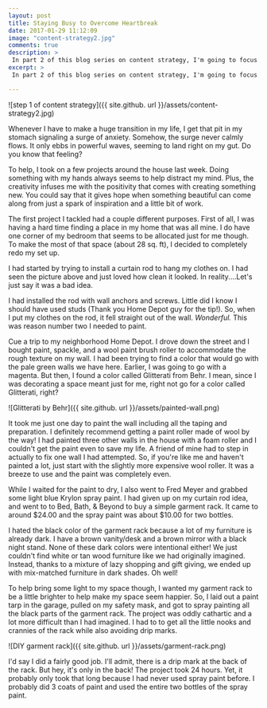 ```yaml
---
layout: post
title: Staying Busy to Overcome Heartbreak
date: 2017-01-29 11:12:09
image: "content-strategy2.jpg"
comments: true
description: >
 In part 2 of this blog series on content strategy, I'm going to focus on just the first part of the content strategy equation - what "the right kind of content" is.
excerpt: >
 In part 2 of this blog series on content strategy, I'm going to focus on just the first part of the content strategy equation - what "the right kind of content" is.

---
```


![step 1 of content strategy]({{ site.github. url }}/assets/content-strategy2.jpg)

Whenever I have to make a huge transition in my life, I get that pit in my stomach signaling a surge of anxiety. Somehow, the surge never calmly flows. It only ebbs in powerful waves, seeming to land right on my gut. Do you know that feeling?

To help, I took on a few projects around the house last week. Doing something with my hands always seems to help distract my mind. Plus, the creativity infuses me with the positivity that comes with creating something new. You could say that it gives hope when something beautiful can come along from just a spark of inspiration and a little bit of work.

The first project I tackled had a couple different purposes. First of all, I was having a hard time finding a place in my home that was all mine. I do have one corner of my bedroom that seems to be allocated just for me though. To make the most of that space (about 28 sq. ft), I decided to completely redo my set up.

I had started by trying to install a curtain rod to hang my clothes on. I had seen the picture above and just loved how clean it looked. In reality....Let's just say it was a bad idea.

I had installed the rod with wall anchors and screws. Little did I know I should have used studs (Thank you Home Depot guy for the tip!). So, when I put my clothes on the rod, it fell straight out of the wall. *Wonderful.* This was reason number two I needed to paint.

Cue a trip to my neighborhood Home Depot. I drove down the street and I bought paint, spackle, and a wool paint brush roller to accommodate the rough texture on my wall. I had been trying to find a color that would go with the pale green walls we have here. Earlier, I was going to go with a magenta. But then, I found a color called Glitterati from Behr. I mean, since I was decorating a space meant just for me, right not go for a color called Glitterati, right?

![Glitterati by Behr]({{ site.github. url }}/assets/painted-wall.png)

It took me just one day to paint the wall including all the taping and preparation. I definitely recommend getting a paint roller made of wool by the way! I had painted three other walls in the house with a foam roller and I couldn't get the paint even to save my life. A friend of mine had to step in actually to fix one wall I had attempted. So, if you're like me and haven't painted a lot, just start with the slightly more expensive wool roller. It was a breeze to use and the paint was completely even.

While I waited for the paint to dry, I also went to Fred Meyer and grabbed some light blue Krylon spray paint. I had given up on my curtain rod idea, and went to to Bed, Bath, & Beyond to buy a simple garment rack. It came to around $24.00 and the spray paint was about $10.00 for two bottles.

I hated the black color of the garment rack because a lot of my furniture is already dark. I have a brown vanity/desk and a brown mirror with a black night stand. None of these dark colors were intentional either! We just couldn't find white or tan wood furniture like we had originally imagined. Instead, thanks to a mixture of lazy shopping and gift giving, we ended up with mix-matched furniture in dark shades. Oh well!

To help bring some light to my space though, I wanted my garment rack to be a little brighter to help make my space seem happier. So, I laid out a paint tarp in the garage, pulled on my safety mask, and got to spray painting all the black parts of the garment rack. The project was oddly cathartic and a lot more difficult than I had imagined. I had to to get all the little nooks and crannies of the rack while also avoiding drip marks.

![DIY garment rack]({{ site.github. url }}/assets/garment-rack.png)

I'd say I did a fairly good job. I'll admit, there is a drip mark at the back of the rack. But hey, it's only in the back! The project took 24 hours. Yet, it probably only took that long because I had never used spray paint before. I probably did 3 coats of paint and used the entire two bottles of the spray paint.
